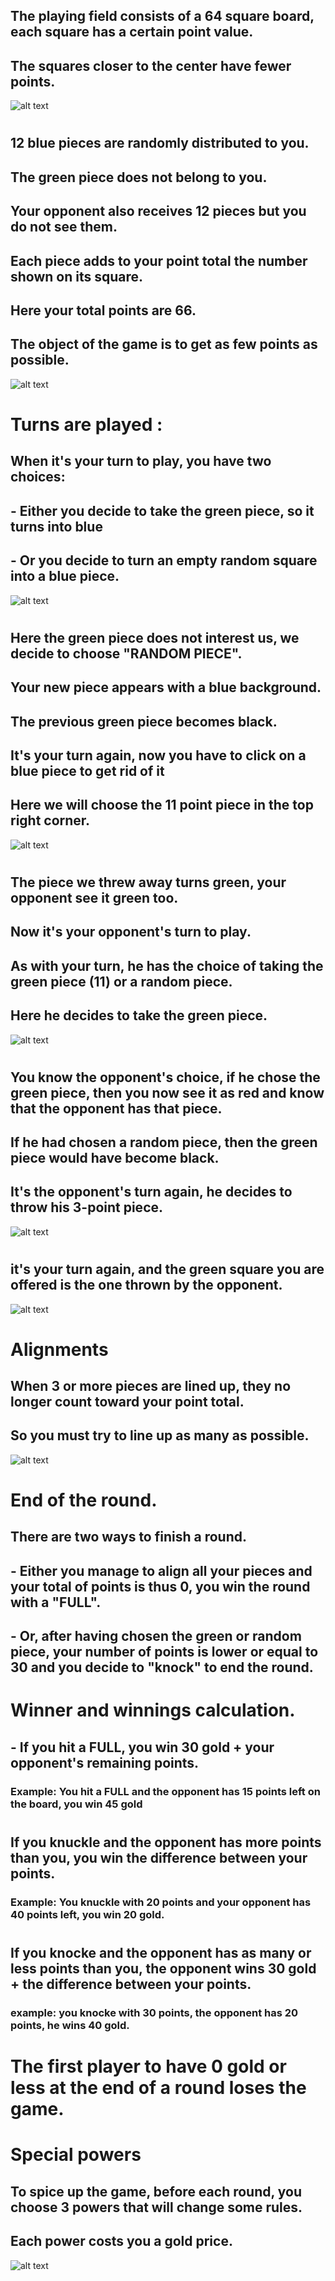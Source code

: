 ## The playing field consists of a 64 square board, each square has a certain point value. 
## The squares closer to the center have fewer points.
![alt text](./empty.png "Title")

#
#
#
#

## 12 blue pieces are randomly distributed to you.
## The green piece does not belong to you.
## Your opponent also receives 12 pieces but you do not see them.
## Each piece adds to your point total the number shown on its square.
## Here your total points are 66.
## The object of the game is to get as few points as possible.
![alt text](./1.png "Title")
#
#
#
#
# Turns are played : 
## When it's your turn to play, you have two choices: 
## - Either you decide to take the green piece, so it turns into blue
## - Or you decide to turn an empty random square into a blue piece.
![alt text](./pick_en.png "Title")
# 
# 
#
## Here the green piece does not interest us, we decide to choose "RANDOM PIECE".
## Your new piece appears with a blue background.
## The previous green piece becomes black.
## It's your turn again, now you have to click on a blue piece to get rid of it
## Here we will choose the 11 point piece in the top right corner.
![alt text](./picked.png "Title")
#
#
#
#
## The piece we threw away turns green, your opponent see it green too.
## Now it's your opponent's turn to play. 
## As with your turn, he has the choice of taking the green piece (11) or a random piece.
## Here he decides to take the green piece.
![alt text](./disckard.png "Title")
#
#
#
#
## You know the opponent's choice, if he chose the green piece, then you now see it as red and know that the opponent has that piece.
## If he had chosen a random piece, then the green piece would have become black.
## It's the opponent's turn again, he decides to throw his 3-point piece.
![alt text](./op_took.png "Title")

#
#
#
#
## it's your turn again, and the green square you are offered is the one thrown by the opponent.
![alt text](./op-dis.png "Title")

#
#
#
#
# Alignments
## When 3 or more pieces are lined up, they no longer count toward your point total.
## So you must try to line up as many as possible.
![alt text](./align.png "Title")
#
#
#
#
# End of the round. 
## There are two ways to finish a round. 
## - Either you manage to align all your pieces and your total of points is thus 0, you win the round with a "FULL". 
## - Or, after having chosen the green or random piece, your number of points is lower or equal to 30 and you decide to "knock" to end the round. 

#
#
#
#
# Winner and winnings calculation.

## - If you hit a FULL, you win 30 gold + your opponent's remaining points.
### Example: You hit a FULL and the opponent has 15 points left on the board, you win 45 gold
#
## If you knuckle and the opponent has more points than you, you win the difference between your points.
### Example: You knuckle with 20 points and your opponent has 40 points left, you win 20 gold.
#
## If you knocke and the opponent has as many or less points than you, the opponent wins 30 gold + the difference between your points.
### example: you knocke with 30 points, the opponent has 20 points, he wins 40 gold.

#

# The first player to have 0 gold or less at the end of a round loses the game.

#
#
#
#
# Special powers 
## To spice up the game, before each round, you choose 3 powers that will change some rules.
## Each power costs you a gold price.
![alt text](./power2.png "Title")